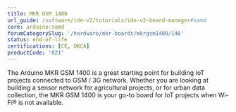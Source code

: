 ```yaml
---
title: MKR GSM 1400
url_guide: /software/ide-v2/tutorials/ide-v2-board-manager#samd
core: arduino:samd
forumCategorySlug: '/hardware/mkr-boards/mkrgsm1400/146'
status: end-of-life
certifications: [CE, UKCA]
productCode: '021'
---
```


The Arduino MKR GSM 1400 is a great starting point for building IoT projects connected to GSM / 3G network. Whether you are looking at building a sensor network for agricultural projects, or for urban data collection, the MKR GSM 1400 is your go-to board for IoT projects when Wi-Fi® is not available.